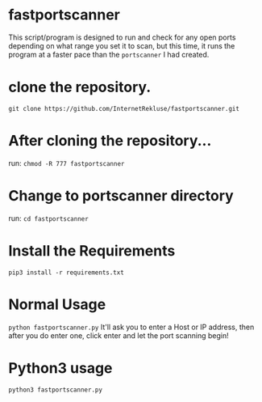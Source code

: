 # fastportscanner
This script/program is designed to run and check for any open ports depending on what range you set it to scan, but this time, it runs the program at a faster pace than the ``portscanner`` I had created.

# clone the repository.
``git clone https://github.com/InternetRekluse/fastportscanner.git``

# After cloning the repository...
run: ``chmod -R 777 fastportscanner``

# Change to portscanner directory
run: ``cd fastportscanner``

# Install the Requirements
``pip3 install -r requirements.txt``

# Normal Usage
```python fastportscanner.py``` It'll ask you to enter a Host or IP address, then after you do enter one, click enter and let the port scanning begin!

# Python3 usage
``python3 fastportscanner.py``
